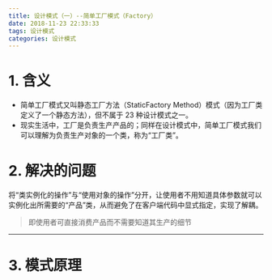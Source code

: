 ```yaml
---
title: 设计模式（一）--简单工厂模式（Factory）
date: 2018-11-23 22:33:33
tags: 设计模式
categories: 设计模式
---
```


# 1. 含义

- 简单工厂模式又叫静态工厂方法（StaticFactory Method）模式（因为工厂类定义了一个静态方法），但不属于 23 种设计模式之一。
- 现实生活中，工厂是负责生产产品的；同样在设计模式中，简单工厂模式我们可以理解为负责生产对象的一个类，称为“工厂类”。

# 2. 解决的问题

将“类实例化的操作”与“使用对象的操作”分开，让使用者不用知道具体参数就可以实例化出所需要的“产品”类，从而避免了在客户端代码中显式指定，实现了解耦。

> 即使用者可直接消费产品而不需要知道其生产的细节

------

# 3. 模式原理